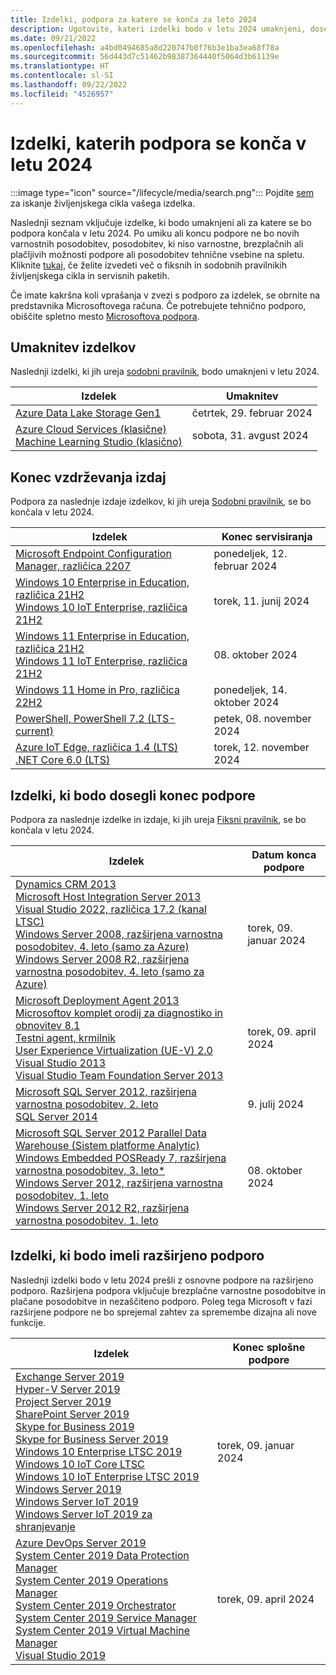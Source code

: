 ```yaml
---
title: Izdelki, podpora za katere se konča za leto 2024
description: Ugotovite, kateri izdelki bodo v letu 2024 umaknjeni, dosegli konec podpore ali prešli z osnovne podpore na razširjeno podporo.
ms.date: 09/21/2022
ms.openlocfilehash: a4bd0494685a8d220747b0f76b3e1ba3ea68f78a
ms.sourcegitcommit: 56d443d7c51462b98387364440f5064d3b61139e
ms.translationtype: HT
ms.contentlocale: sl-SI
ms.lasthandoff: 09/22/2022
ms.locfileid: "4526957"
---
```

# <a name="products-ending-support-in-2024"></a>Izdelki, katerih podpora se konča v letu 2024

:::image type="icon" source="/lifecycle/media/search.png":::
Pojdite [sem](/lifecycle/products/) za iskanje življenjskega cikla vašega izdelka.

Naslednji seznam vključuje izdelke, ki bodo umaknjeni ali za katere se bo podpora končala v letu 2024. Po umiku ali koncu podpore ne bo novih varnostnih posodobitev, posodobitev, ki niso varnostne, brezplačnih ali plačljivih možnosti podpore ali posodobitev tehnične vsebine na spletu. Kliknite [tukaj](/lifecycle/overview/product-end-of-support-overview), če želite izvedeti več o fiksnih in sodobnih pravilnikih življenjskega cikla in servisnih paketih.

Če imate kakršna koli vprašanja v zvezi s podporo za izdelek, se obrnite na predstavnika Microsoftovega računa. Če potrebujete tehnično podporo, obiščite spletno mesto [Microsoftova podpora](https://support.microsoft.com/contactus/?ws=support).

## <a name="product-retirements"></a>Umaknitev izdelkov

Naslednji izdelki, ki jih ureja [sodobni pravilnik](/lifecycle/policies/modern), bodo umaknjeni v letu 2024.

| Izdelek | Umaknitev |
| --- | --- |
| [Azure Data Lake Storage Gen1](/lifecycle/products/azure-data-lake-storage-gen1?branch=live)<br> | četrtek, 29. februar 2024 |
| [Azure Cloud Services (klasične)](/lifecycle/products/azure-cloud-services-classic?branch=live)<br>[Machine Learning Studio (klasično)](/lifecycle/products/machine-learning-studio-classic?branch=live)<br> | sobota, 31. avgust 2024 |


## <a name="release-end-of-servicing"></a>Konec vzdrževanja izdaj

Podpora za naslednje izdaje izdelkov, ki jih ureja [Sodobni pravilnik](/lifecycle/policies/modern), se bo končala v letu 2024.

| Izdelek | Konec servisiranja |
| --- | --- |
| [Microsoft Endpoint Configuration Manager, različica 2207](/lifecycle/products/microsoft-endpoint-configuration-manager?branch=live)<br> | ponedeljek, 12. februar 2024 |
| [Windows 10 Enterprise in Education, različica 21H2](/lifecycle/products/windows-10-enterprise-and-education?branch=live)<br>[Windows 10 IoT Enterprise, različica 21H2](/lifecycle/products/windows-10-iot-enterprise?branch=live)<br> | torek, 11. junij 2024 |
| [Windows 11 Enterprise in Education, različica 21H2](/lifecycle/products/windows-11-enterprise-and-education?branch=live)<br>[Windows 11 IoT Enterprise, različica 21H2](/lifecycle/products/windows-11-iot-enterprise?branch=live)<br> | 08. oktober 2024 |
| [Windows 11 Home in Pro, različica 22H2](/lifecycle/products/windows-11-home-and-pro?branch=live)<br> | ponedeljek, 14. oktober 2024 |
| [PowerShell, PowerShell 7.2 (LTS-current)](/lifecycle/products/powershell?branch=live)<br> | petek, 08. november 2024 |
| [Azure IoT Edge, različica 1.4 (LTS)](/lifecycle/products/azure-iot-edge?branch=live)<br>[.NET Core 6.0 (LTS)](/lifecycle/products/microsoft-net-and-net-core?branch=live)<br> | torek, 12. november 2024 |


## <a name="products-reaching-end-of-support"></a>Izdelki, ki bodo dosegli konec podpore

Podpora za naslednje izdelke in izdaje, ki jih ureja [Fiksni pravilnik](/lifecycle/policies/fixed), se bo končala v letu 2024.

| Izdelek | Datum konca podpore |
| --- | --- |
| [Dynamics CRM 2013](/lifecycle/products/dynamics-crm-2013?branch=live)<br>[Microsoft Host Integration Server 2013](/lifecycle/products/microsoft-host-integration-server-2013?branch=live)<br>[Visual Studio 2022, različica 17.2 (kanal LTSC)](/lifecycle/products/visual-studio-2022?branch=live)<br>[Windows Server 2008, razširjena varnostna posodobitev, 4. leto (samo za Azure)](/lifecycle/products/windows-server-2008?branch=live)<br>[Windows Server 2008 R2, razširjena varnostna posodobitev, 4. leto (samo za Azure)](/lifecycle/products/windows-server-2008-r2?branch=live)<br> | torek, 09. januar 2024 |
| [Microsoft Deployment Agent 2013](/lifecycle/products/microsoft-deployment-agent-2013?branch=live)<br>[Microsoftov komplet orodij za diagnostiko in obnovitev 8.1](/lifecycle/products/microsoft-diagnostics-and-recovery-toolset-81?branch=live)<br>[Testni agent, krmilnik](/lifecycle/products/test-agent-controller?branch=live)<br>[User Experience Virtualization (UE-V) 2.0](/lifecycle/products/user-experience-virtualization-uev-20?branch=live)<br>[Visual Studio 2013](/lifecycle/products/visual-studio-2013?branch=live)<br>[Visual Studio Team Foundation Server 2013](/lifecycle/products/visual-studio-team-foundation-server-2013?branch=live)<br> | torek, 09. april 2024 |
| [Microsoft SQL Server 2012, razširjena varnostna posodobitev, 2. leto](/lifecycle/products/microsoft-sql-server-2012?branch=live)<br>[SQL Server 2014](/lifecycle/products/sql-server-2014?branch=live)<br> | 9. julij 2024 |
| [Microsoft SQL Server 2012 Parallel Data Warehouse (Sistem platforme Analytic)](/lifecycle/products/microsoft-sql-server-2012-parallel-data-warehouse-analytics-platform-system?branch=live)<br>[Windows Embedded POSReady 7, razširjena varnostna posodobitev, 3. leto*](/lifecycle/products/windows-embedded-posready-7?branch=live)<br>[Windows Server 2012, razširjena varnostna posodobitev, 1. leto](/lifecycle/products/windows-server-2012?branch=live)<br>[Windows Server 2012 R2, razširjena varnostna posodobitev, 1. leto](/lifecycle/products/windows-server-2012-r2?branch=live)<br> | 08. oktober 2024 |


## <a name="products-moving-to-extended-support"></a>Izdelki, ki bodo imeli razširjeno podporo

Naslednji izdelki bodo v letu 2024 prešli z osnovne podpore na razširjeno podporo. Razširjena podpora vključuje brezplačne varnostne posodobitve in plačane posodobitve in nezaščiteno podporo. Poleg tega Microsoft v fazi razširjene podpore ne bo sprejemal zahtev za spremembe dizajna ali nove funkcije.

| Izdelek | Konec splošne podpore |
| --- | --- |
| [Exchange Server 2019](/lifecycle/products/exchange-server-2019?branch=live)<br>[Hyper-V Server 2019](/lifecycle/products/hyperv-server-2019?branch=live)<br>[Project Server 2019](/lifecycle/products/project-server-2019?branch=live)<br>[SharePoint Server 2019](/lifecycle/products/sharepoint-server-2019?branch=live)<br>[Skype for Business 2019](/lifecycle/products/skype-for-business-2019?branch=live)<br>[Skype for Business Server 2019](/lifecycle/products/skype-for-business-server-2019?branch=live)<br>[Windows 10 Enterprise LTSC 2019](/lifecycle/products/windows-10-enterprise-ltsc-2019?branch=live)<br>[Windows 10 IoT Core LTSC](/lifecycle/products/windows-10-iot-core-ltsc?branch=live)<br>[Windows 10 IoT Enterprise LTSC 2019](/lifecycle/products/windows-10-iot-enterprise-ltsc-2019?branch=live)<br>[Windows Server 2019](/lifecycle/products/windows-server-2019?branch=live)<br>[Windows Server IoT 2019](/lifecycle/products/windows-server-iot-2019?branch=live)<br>[Windows Server IoT 2019 za shranjevanje](/lifecycle/products/windows-server-iot-2019-for-storage?branch=live)<br> | torek, 09. januar 2024 |
| [Azure DevOps Server 2019](/lifecycle/products/azure-devops-server-2019?branch=live)<br>[System Center 2019 Data Protection Manager](/lifecycle/products/system-center-2019-data-protection-manager?branch=live)<br>[System Center 2019 Operations Manager](/lifecycle/products/system-center-2019-operations-manager?branch=live)<br>[System Center 2019 Orchestrator](/lifecycle/products/system-center-2019-orchestrator?branch=live)<br>[System Center 2019 Service Manager](/lifecycle/products/system-center-2019-service-manager?branch=live)<br>[System Center 2019 Virtual Machine Manager](/lifecycle/products/system-center-2019-virtual-machine-manager?branch=live)<br>[Visual Studio 2019](/lifecycle/products/visual-studio-2019?branch=live)<br> | torek, 09. april 2024 |
